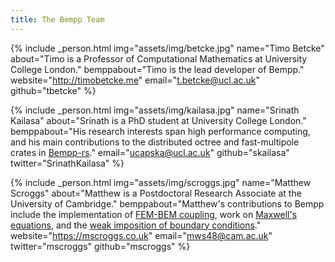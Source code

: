 ```yaml
---
title: The Bempp Team
---
```


{% include _person.html
    img="assets/img/betcke.jpg"
    name="Timo Betcke"
    about="Timo is a Professor of Computational Mathematics at University College London."
    bemppabout="Timo is the lead developer of Bempp."
    website="http://timobetcke.me"
    email="t.betcke@ucl.ac.uk"
    github="tbetcke"
%}

{% include _person.html
    img="assets/img/kailasa.jpg"
    name="Srinath Kailasa"
    about="Srinath is a PhD student at University College London."
    bemppabout="His research interests span high performance computing, and his main contributions to the distributed octree and fast-multipole crates in [Bempp-rs](https://github.com/bempp/bempp-rs)."
    email="ucapska@ucl.ac.uk"
    github="skailasa"
    twitter="SrinathKailasa"
%}

{% include _person.html
    img="assets/img/scroggs.jpg"
    name="Matthew Scroggs"
    about="Matthew is a Postdoctoral Research Associate at the University of Cambridge."
    bemppabout="Matthew's contributions to Bempp include the implementation of [FEM-BEM coupling](https://nbviewer.jupyter.org/github/bempp/bempp-cl/blob/main/notebooks/helmholtz/simple_helmholtz_fem_bem_coupling.ipynb),
                work on [Maxwell's equations](publications.md#Scroggs2017),
                and the [weak imposition of boundary conditions](publications.md#Betcke2019)."
    website="https://mscroggs.co.uk"
    email="mws48@cam.ac.uk"
    twitter="mscroggs"
    github="mscroggs"
%}
